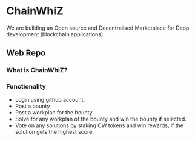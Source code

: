 # ChainWhiZ 
We are building an Open source and Decentralised Marketplace for Dapp development (blockchain applications).
## Web Repo

### What is ChainWhiZ?


### Functionality
* Login using github account.
* Post a bounty
* Post a workplan for the bounty
* Solve for any workplan of the bounty and win the bounty if selected.
* Vote on any solutions by staking CW tokens and win rewards, if the solution gets the highest score.



